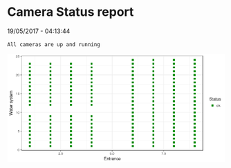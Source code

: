 Camera Status report
================
19/05/2017 - 04:13:44

    All cameras are up and running

![](camreport_files/figure-markdown_github/unnamed-chunk-2-1.png)
